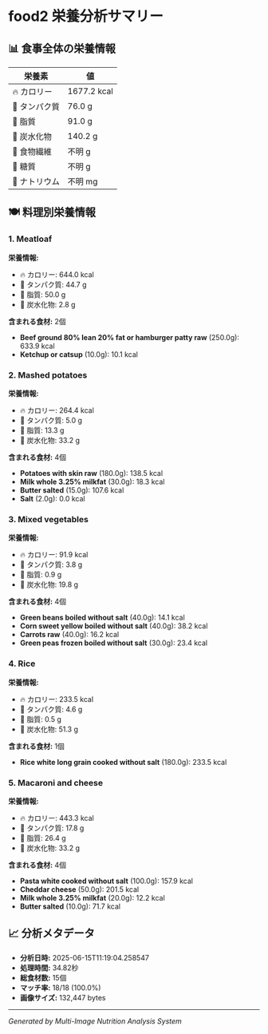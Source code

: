 # food2 栄養分析サマリー

## 📊 食事全体の栄養情報

| 栄養素 | 値 |
|--------|-----|
| 🔥 カロリー | 1677.2 kcal |
| 🥩 タンパク質 | 76.0 g |
| 🧈 脂質 | 91.0 g |
| 🍞 炭水化物 | 140.2 g |
| 🌾 食物繊維 | 不明 g |
| 🍯 糖質 | 不明 g |
| 🧂 ナトリウム | 不明 mg |

## 🍽️ 料理別栄養情報

### 1. Meatloaf

**栄養情報:**
- 🔥 カロリー: 644.0 kcal
- 🥩 タンパク質: 44.7 g
- 🧈 脂質: 50.0 g
- 🍞 炭水化物: 2.8 g

**含まれる食材:** 2個

- **Beef ground 80% lean 20% fat or hamburger patty raw** (250.0g): 633.9 kcal
- **Ketchup or catsup** (10.0g): 10.1 kcal

### 2. Mashed potatoes

**栄養情報:**
- 🔥 カロリー: 264.4 kcal
- 🥩 タンパク質: 5.0 g
- 🧈 脂質: 13.3 g
- 🍞 炭水化物: 33.2 g

**含まれる食材:** 4個

- **Potatoes with skin raw** (180.0g): 138.5 kcal
- **Milk whole 3.25% milkfat** (30.0g): 18.3 kcal
- **Butter salted** (15.0g): 107.6 kcal
- **Salt** (2.0g): 0.0 kcal

### 3. Mixed vegetables

**栄養情報:**
- 🔥 カロリー: 91.9 kcal
- 🥩 タンパク質: 3.8 g
- 🧈 脂質: 0.9 g
- 🍞 炭水化物: 19.8 g

**含まれる食材:** 4個

- **Green beans boiled without salt** (40.0g): 14.1 kcal
- **Corn sweet yellow boiled without salt** (40.0g): 38.2 kcal
- **Carrots raw** (40.0g): 16.2 kcal
- **Green peas frozen boiled without salt** (30.0g): 23.4 kcal

### 4. Rice

**栄養情報:**
- 🔥 カロリー: 233.5 kcal
- 🥩 タンパク質: 4.6 g
- 🧈 脂質: 0.5 g
- 🍞 炭水化物: 51.3 g

**含まれる食材:** 1個

- **Rice white long grain cooked without salt** (180.0g): 233.5 kcal

### 5. Macaroni and cheese

**栄養情報:**
- 🔥 カロリー: 443.3 kcal
- 🥩 タンパク質: 17.8 g
- 🧈 脂質: 26.4 g
- 🍞 炭水化物: 33.2 g

**含まれる食材:** 4個

- **Pasta white cooked without salt** (100.0g): 157.9 kcal
- **Cheddar cheese** (50.0g): 201.5 kcal
- **Milk whole 3.25% milkfat** (20.0g): 12.2 kcal
- **Butter salted** (10.0g): 71.7 kcal

## 📈 分析メタデータ

- **分析日時:** 2025-06-15T11:19:04.258547
- **処理時間:** 34.82秒
- **総食材数:** 15個
- **マッチ率:** 18/18 (100.0%)
- **画像サイズ:** 132,447 bytes

---
*Generated by Multi-Image Nutrition Analysis System*

